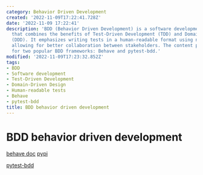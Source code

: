 ```yaml
---
category: Behavior Driven Development
created: '2022-11-09T17:22:41.728Z'
date: '2022-11-09 17:22:41'
description: 'BDD (Behavior Driven Development) is a software development approach
  that combines the benefits of Test-Driven Development (TDD) and Domain-Driven Design
  (DDD). It emphasizes writing tests in a human-readable format using natural language,
  allowing for better collaboration between stakeholders. The content provides resources
  for two popular BDD frameworks: Behave and pytest-bdd.'
modified: '2022-11-09T17:23:32.852Z'
tags:
- BDD
- Software development
- Test-Driven Development
- Domain-Driven Design
- Human-readable tests
- Behave
- pytest-bdd
title: BDD behavior driven development
---
```


# BDD behavior driven development

[behave doc](https://behave.readthedocs.io/en/stable/tutorial.html#python-step-implementations) [pypi](https://pypi.org/project/behave/)

[pytest-bdd](https://pypi.org/project/pytest-bdd/)
